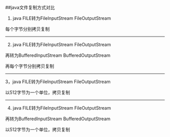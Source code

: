 ##java文件复制方式对比

1. java FILE转为FileInputStream FileOutputStream

每个字节分别拷贝复制

-------------------------------------
2. java FILE转为FileInputStream FileOutputStream 

再转为BufferedInputStream BufferedOutputStream

再每个字节分别拷贝复制

--------------------------------------
3，java FILE转为FileInputStream FileOutputStream

以512字节为一个单位，拷贝复制

--------------------------------------
4. java FILE转为FileInputStream FileOutputStream 

再转为BufferedInputStream BufferedOutputStream

以512字节为一个单位，拷贝复制
